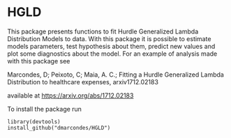 # HGLD
This package presents functions to fit Hurdle Generalized Lambda Distribution Models to data. With this package it is possible to estimate models parameters, test hypothesis about them, predict new values and plot some diagnostics about the model. For an example of analysis made with this package see

Marcondes, D; Peixoto, C; Maia, A. C.; Fitting a Hurdle Generalized Lambda Distribution to healthcare expenses, arxiv1712.02183

available at https://arxiv.org/abs/1712.02183

To install the package run
```{r}
library(devtools)
install_github("dmarcondes/HGLD")
```
